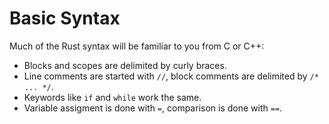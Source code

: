 # Basic Syntax

Much of the Rust syntax will be familiar to you from C or C++:

* Blocks and scopes are delimited by curly braces.
* Line comments are started with `//`, block comments are delimited by `/* ...
  */`.
* Keywords like `if` and `while` work the same.
* Variable assigment is done with `=`, comparison is done with `==`.
